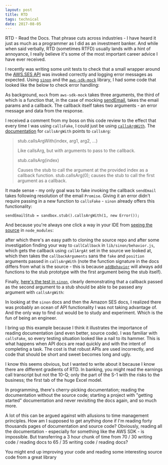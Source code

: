 ```yaml
---
layout: post
title: RTD
tags: technical
date: 2017-08-05
---
```


RTD - Read the Docs. That phrase cuts across industries - I have heard it just as much as a programmer as I did as an investment banker. And while when said verbally, RTD (sometimes RTFD) usually lands with a hint of annoyance, I really believe it's some of the most important career advice I have ever received.

I recently was writing some unit tests to check that a small wrapper around the [AWS.SES API](https://aws.amazon.com/documentation/ses/) was invoked correctly and logging error messages as expected. Using [`sinon`](https://github.com/sinonjs/sinon) and the [`aws-sdk-mock`](https://github.com/dwyl/aws-sdk-mock) library, I had some code that looked like the below to check error handling:

<script src="https://gist.github.com/BenBrostoff/1cba16104882f0c73609ff105ee39d5d.js"></script>

As background, `mock` from `aws-sdk-mock` takes three arguments, the third of which is a function that, in the case of mocking [sendEmail](http://docs.aws.amazon.com/AWSJavaScriptSDK/latest/AWS/SES.html#sendEmail-property), takes the email params and a callback. The callback itself takes two arguments - an error message and data from the response.

I received a comment from my boss on this code review to the effect that every time I was using `callsFake`, I could just be using [`callsArgWith`](http://sinonjs.org/releases/v3.0.0/stubs/). The [documentation](http://sinonjs.org/releases/v3.0.0/stubs/) for `callsArgWith` points to `callsArg`:

> stub.callsArgWith(index, arg1, arg2, ...)
>
> Like callsArg, but with arguments to pass to the callback.
>
> stub.callsArg(index)
>
> Causes the stub to call the argument at the provided index as a callback function. stub.callsArg(0); causes the stub to call the first argument as a callback.
>


It made sense - my only goal was to fake invoking the callback `sendEmail` takes following resolution of the email `Promise`. Giving it an error didn't require passing in a new function to `callsFake` - `sinon` already offers this functionality:

```
sendEmailStub = sandbox.stub().callsArgWith(1, new Error());
```

And because you're always one click a way in your IDE from [seeing the source](https://github.com/sinonjs/sinon/blob/master/lib/sinon/default-behaviors.js#L55) in `node_modules`:

<script src="https://gist.github.com/BenBrostoff/14244abba5cb9ee47dac6884bc862abf.js"></script>

after which there's an easy path to cloning the source repo and after some investigation finding your way to `callCallback` in `lib/sinon/behavior.js`, which gets the callback using `callArgAt` set in the source we looked at, which then takes the `callbackArguments` sans the `fake` and `position` arguments passed in `callsArgWith` (note the function signature in the docs differs from what is the source - this is because [`addBehavior`](https://github.com/sinonjs/sinon/blob/master/lib/sinon/behavior.js#L204) will always add functions to the stub prototype with the first argument being the stub itself).  

Finally, [here's the test in `sinon`](https://github.com/sinonjs/sinon/blob/master/test/stub-test.js#L574), clearly demonstrating that a callback passed as the second argument to a stub should be able to be passed any argument with `callsArgWith`:

<script src="https://gist.github.com/BenBrostoff/5951ea3710240f413739438620148022.js"></script>

In looking at the `sinon` docs and then the Amazon SES docs, I realized there was probably an ocean of API functionality I was not taking advantage of. And the only way to find out would be to study and experiment. Which is the fun of being an engineer.

I bring up this example because I think it illustrates the importance of reading documentation (and even better, source code). I was familiar with `callsFake`, so every testing situation looked like a nail to its hammer. This is what happens when API docs are read quickly and with the intent of completing a task. The cost is that robust APIs are used incorrectly, and code that should be short and sweet becomes long and ugly.

I know this seems obvious, but I wanted to write about it because I know there are different gradients of RTD. In banking, you might read the earnings call transcript but not the 10-Q; only the part of the S-1 with the risks to the business; the first tab of the huge Excel model.

In programming, there's cherry-picking documentation; reading the documentation without the source code; starting a project with "getting started" documentation and never revisiting the docs again, and so much more.

A lot of this can be argued against with allusions to time management principles. How am I supposed to get anything done if I'm reading forty thousands pages of documentation and source code? Obviously, reading all the documentation - especially for something like the AWS SDK - is impossible. But transferring a 3 hour chunk of time from 70 / 30 writing code / reading docs to 65 / 35 writing code / reading docs?

You might end up improving your code and reading some interesting source code from a great library  
